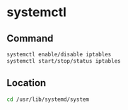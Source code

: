 # systemctl

## Command
```bash
systemctl enable/disable iptables  
systemctl start/stop/status iptables
```

## Location
```bash
cd /usr/lib/systemd/system
```